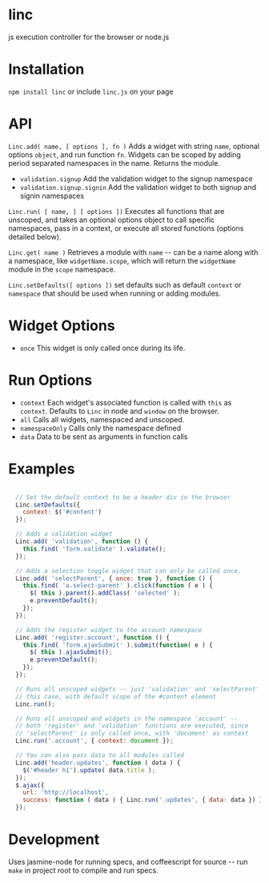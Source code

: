 linc
====

js execution controller for the browser or node.js

Installation
====
`npm install linc` or include `linc.js` on your page

API
====

`Linc.add( name, [ options ], fn )` Adds a widget with string `name`, optional options `object`, and run function `fn`. Widgets can be scoped by adding period separated namespaces in the name. Returns the module.
  * `validation.signup` Add the validation widget to the signup namespace
  * `validation.signup.signin` Add the validation widget to both signup and signin namespaces

`Linc.run( [ name, ] [ options ])` Executes all functions that are unscoped, and takes an optional options object to call specific namespaces, pass in a context, or execute all stored functions (options detailed below).

`Linc.get( name )` Retrieves a module with `name` -- can be a name along with a namespace, like `widgetName.scope`, which will return the `widgetName` module in the `scope` namespace.

`Linc.setDefaults([ options ])` set defaults such as default `context` or `namespace` that should be used when running or adding modules. 

Widget Options
====
* `once` This widget is only called once during its life.

Run Options
====
* `context` Each widget's associated function is called with `this` as `context`. Defaults to `Linc` in node and `window` on the browser.
* `all` Calls all widgets, namespaced and unscoped.
* `namespaceOnly` Calls only the namespace defined
* `data` Data to be sent as arguments in function calls

Examples
====

```javascript

  // Set the default context to be a header div in the browser
  Linc.setDefaults({
    context: $('#content')
  });

  // Adds a validation widget 
  Linc.add( 'validation', function () {
    this.find( 'form.validate' ).validate();
  });

  // Adds a selection toggle widget that can only be called once.
  Linc.add( 'selectParent', { once: true }, function () {
    this.find( 'a.select-parent' ).click(function ( e ) {
      $( this ).parent().addClass( 'selected' );
      e.preventDefault();
    });
  });

  // Adds the register widget to the account namespace
  Linc.add( 'register.account', function () {
    this.find( 'form.ajaxSubmit' ).submit(function( e ) {
      $( this ).ajaxSubmit();
      e.preventDefault();
    });
  });

  // Runs all unscoped widgets -- just 'validation' and 'selectParent' in
  // this case, with default scope of the #content element
  Linc.run();

  // Runs all unscoped and widgets in the namespace 'account' --
  // both 'register' and 'validation' functions are executed, since
  // 'selectParent' is only called once, with 'document' as context
  Linc.run('.account', { context: document });

  // You can also pass data to all modules called
  Linc.add('header.updates', function ( data ) {
    $('#header h1').update( data.title );
  });
  $.ajax({
    url: 'http://localhost',
    success: function ( data ) { Linc.run('.updates', { data: data }) }
  });
```

Development
====

Uses jasmine-node for running specs, and coffeescript for source -- run `make` in project root to compile and run specs.
